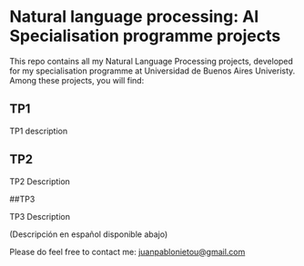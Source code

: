 # Natural language processing: AI Specialisation programme projects

This repo contains all my Natural Language Processing projects, developed for my specialisation programme at Universidad de Buenos Aires Univeristy. Among these projects, you will find:


## TP1


TP1 description

## TP2



TP2 Description

##TP3

TP3 Description

(Descripción en español disponible abajo)

Please do feel free to contact me: juanpablonietou@gmail.com
